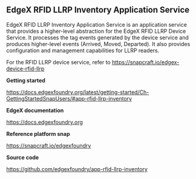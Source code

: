 EdgeX RFID LLRP Inventory Application Service
---
EdgeX RFID LLRP Inventory Application Service is an application service that provides a higher-level abstraction for the EdgeX RFID LLRP Device Service. It processes the tag events generated by the device service and produces higher-level events (Arrived, Moved, Departed). It also provides configuration and management capabilities for LLRP readers.

For the RFID LLRP device service, refer to https://snapcraft.io/edgex-device-rfid-llrp

**Getting started**

https://docs.edgexfoundry.org/latest/getting-started/Ch-GettingStartedSnapUsers/#app-rfid-llrp-inventory

**EdgeX documentation**

https://docs.edgexfoundry.org

**Reference platform snap**

https://snapcraft.io/edgexfoundry

**Source code**

https://github.com/edgexfoundry/app-rfid-llrp-inventory